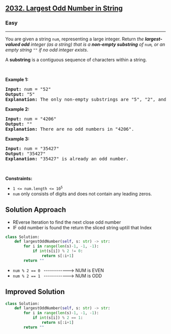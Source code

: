 <h2><a href="https://leetcode.com/problems/largest-odd-number-in-string">2032. Largest Odd Number in String</a></h2><h3>Easy</h3><hr><p>You are given a string <code>num</code>, representing a large integer. Return <em>the <strong>largest-valued odd</strong> integer (as a string) that is a <strong>non-empty substring</strong> of </em><code>num</code><em>, or an empty string </em><code>&quot;&quot;</code><em> if no odd integer exists</em>.</p>

<p>A <strong>substring</strong> is a contiguous sequence of characters within a string.</p>

<p>&nbsp;</p>
<p><strong class="example">Example 1:</strong></p>

<pre>
<strong>Input:</strong> num = &quot;52&quot;
<strong>Output:</strong> &quot;5&quot;
<strong>Explanation:</strong> The only non-empty substrings are &quot;5&quot;, &quot;2&quot;, and &quot;52&quot;. &quot;5&quot; is the only odd number.
</pre>

<p><strong class="example">Example 2:</strong></p>

<pre>
<strong>Input:</strong> num = &quot;4206&quot;
<strong>Output:</strong> &quot;&quot;
<strong>Explanation:</strong> There are no odd numbers in &quot;4206&quot;.
</pre>

<p><strong class="example">Example 3:</strong></p>

<pre>
<strong>Input:</strong> num = &quot;35427&quot;
<strong>Output:</strong> &quot;35427&quot;
<strong>Explanation:</strong> &quot;35427&quot; is already an odd number.
</pre>

<p>&nbsp;</p>
<p><strong>Constraints:</strong></p>

<ul>
	<li><code>1 &lt;= num.length &lt;= 10<sup>5</sup></code></li>
	<li><code>num</code> only consists of digits and does not contain any leading zeros.</li>
</ul>

## Solution Approach 
* REverse Iteration to find the next close odd number 
* IF odd number is found the return the sliced string uptill that Index

```python
class Solution:
    def largestOddNumber(self, s: str) -> str:
        for i in range(len(s)-1, -1, -1):
            if int(s[i]) % 2 != 0:
                return s[:i+1]
        return ""
```
* `num % 2 == 0 ` ------------> NUM is EVEN 
* `num % 2 == 1 ` ------------> NUM is ODD

## Improved Solution 
```python
class Solution:
    def largestOddNumber(self, s: str) -> str:
        for i in range(len(s)-1, -1, -1):
            if int(s[i]) % 2 == 1:
                return s[:i+1]
        return ""
```
